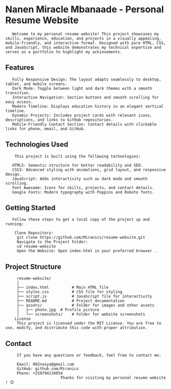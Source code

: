 # Nanen Miracle Mbanaade - Personal Resume Website
       Welcome to my personal resume website! This project showcases my skills, experience, education, and projects in a visually appealing, mobile-friendly, and interactive format. Designed with pure HTML, CSS, and JavaScript, this website demonstrates my technical expertise and serves as a portfolio to highlight my achievements.

## Features       
       Fully Responsive Design: The layout adapts seamlessly to desktop, tablet, and mobile screens.
       Dark Mode: Toggle between light and dark themes with a smooth transition.   
       Interactive Navigation: Section buttons and smooth scrolling for easy access.
       Modern Timeline: Displays education history in an elegant vertical timeline.
       Dynamic Projects: Includes project cards with relevant icons, descriptions, and links to GitHub repositories.
       Mobile-Friendly Contact Section: Contact details with clickable links for phone, email, and GitHub.
## Technologies Used
        This project is built using the following technologies:

       HTML5: Semantic structure for better readability and SEO.
       CSS3: Advanced styling with animations, grid layout, and responsive design.
       JavaScript: Adds interactivity such as dark mode and smooth scrolling.
       Font Awesome: Icons for skills, projects, and contact details.
       Google Fonts: Modern typography with Poppins and Roboto fonts.
## Getting Started
       Follow these steps to get a local copy of the project up and running:

        Clone Repository:
         git clone https://github.com/Miranics/resume-website.git
         Navigate to the Project Folder:
         cd resume-website
         Open the Website: Open index.html in your preferred browser .


## Project Structure
          
         resume-website/
         │
         ├── index.html          # Main HTML file
         ├── styles.css          # CSS file for styling
         ├── script.js           # JavaScript file for interactivity
         ├── README.md           # Project documentation
         ├── assets/             # Folder for images and other assets
         │   ├── photo.jpg  # Profile picture
         │   └── screenshots/    # Folder for website screenshots
        License
         This project is licensed under the MIT License. You are free to use, modify, and distribute this code with proper attribution.

## Contact
         If you have any questions or feedback, feel free to contact me:

         Email: 002nasya@gmail.com
         GitHub: github.com/Miranics
         Phone: +250794134054
                            Thanks for visiting my personal resume website ! 😊
